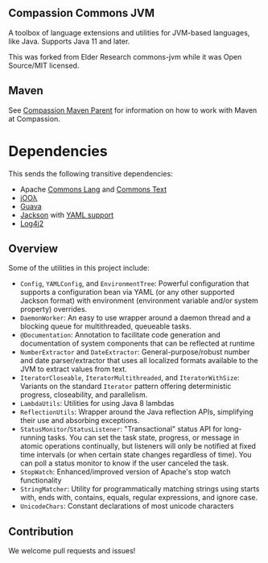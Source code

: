 Compassion Commons JVM
------------------------------------------

A toolbox of language extensions and utilities for JVM-based languages, like Java. Supports Java 11 and later.

This was forked from Elder Research commons-jvm while it was Open Source/MIT licensed.

## Maven

See [Compassion Maven Parent](https://gitlab.com/ciorg/sharedteams/data-works/maven-parent) for information on how to work with Maven at Compassion.

# Dependencies

This sends the following transitive dependencies:
* Apache [Commons Lang](http://commons.apache.org/proper/commons-lang/) and [Commons Text](http://commons.apache.org/proper/commons-text/)
* [jOOλ](https://github.com/jOOQ/jOOL)
* [Guava](https://github.com/google/guava)
* [Jackson](https://github.com/FasterXML/jackson) with [YAML support](https://github.com/FasterXML/jackson-dataformats-text/tree/master/yaml)
* [Log4j2](https://logging.apache.org/log4j/2.x/)

## Overview

Some of the utilities in this project include:
- `Config`, `YAMLConfig`, and `EnvironmentTree`: Powerful configuration that supports a configuration bean via YAML (or any other supported Jackson format) with environment (environment variable and/or system property) overrides.
- `DaemonWorker`: An easy to use wrapper around a daemon thread and a blocking queue for multithreaded, queueable tasks.
- `@Documentation`: Annotation to facilitate code generation and documentation of system components that can be reflected at runtime
- `NumberExtractor` and `DateExtractor`: General-purpose/robust number and date parser/extractor that uses all localized formats available to the JVM to extract values from text.
- `IteratorCloseable`, `IteratorMultithreaded`, and `IteratorWithSize`: Variants on the standard `Iterator` pattern offering deterministic progress, closeability, and parallelism.
- `LambdaUtils`: Utilities for using Java 8 lambdas
- `ReflectionUtils`: Wrapper around the Java reflection APIs, simplifying their use and absorbing exceptions.
- `StatusMonitor`/`StatusListener`: "Transactional" status API for long-running tasks.  You can set the task state, progress, or message in atomic operations continually, but listeners will only be notified at fixed time intervals (or when certain state changes regardless of time). You can poll a status monitor to know if the user canceled the task.
- `StopWatch`: Enhanced/improved version of Apache's stop watch functionality
- `StringMatcher`: Utility for programmatically matching strings using starts with, ends with, contains, equals, regular expressions, and ignore case.
- `UnicodeChars`: Constant declarations of most unicode characters

## Contribution

We welcome pull requests and issues!
